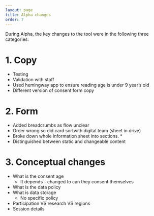 ```yaml
---
layout: page
title: Alpha changes
order: 7
---
```


During Alpha, the key changes to the tool were in the following three categories:  
# 1. Copy
* Testing
* Validation with staff
* Used hemingway app to ensure reading age is under 9 year’s old
* Different version of consent form copy

# 2. Form

* Added breadcrumbs as flow unclear
* Order wrong so did card sortwith digital team (sheet in drive)
* Broke down whole information sheet into sections. * 
* Distinguished between static and changeable content

# 3. Conceptual changes
* What is the consent age
	* It depends - changed to can they consent themselves
* What is the data policy
* What is data storage 
	* No specific policy
* Participation VS research VS regions 
* Session details
